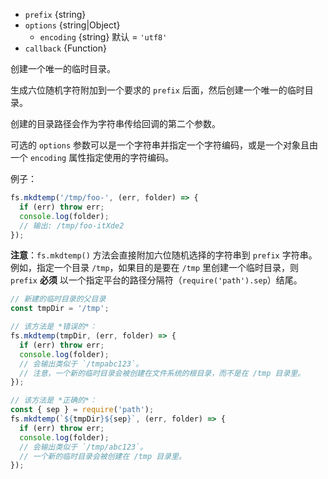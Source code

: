 <!-- YAML
added: v5.10.0
changes:
  - version: v7.0.0
    pr-url: https://github.com/nodejs/node/pull/7897
    description: The `callback` parameter is no longer optional. Not passing
                 it will emit a deprecation warning.
  - version: v6.2.1
    pr-url: https://github.com/nodejs/node/pull/6828
    description: The `callback` parameter is optional now.
-->

* `prefix` {string}
* `options` {string|Object}
  * `encoding` {string} 默认 = `'utf8'`
* `callback` {Function}

创建一个唯一的临时目录。

生成六位随机字符附加到一个要求的 `prefix` 后面，然后创建一个唯一的临时目录。

创建的目录路径会作为字符串传给回调的第二个参数。

可选的 `options` 参数可以是一个字符串并指定一个字符编码，或是一个对象且由一个 `encoding` 属性指定使用的字符编码。

例子：

```js
fs.mkdtemp('/tmp/foo-', (err, folder) => {
  if (err) throw err;
  console.log(folder);
  // 输出: /tmp/foo-itXde2
});
```

**注意**：`fs.mkdtemp()` 方法会直接附加六位随机选择的字符串到 `prefix` 字符串。
例如，指定一个目录 `/tmp`，如果目的是要在 `/tmp` 里创建一个临时目录，则 `prefix` **必须** 以一个指定平台的路径分隔符（`require('path').sep`）结尾。

```js
// 新建的临时目录的父目录
const tmpDir = '/tmp';

// 该方法是 *错误的*：
fs.mkdtemp(tmpDir, (err, folder) => {
  if (err) throw err;
  console.log(folder);
  // 会输出类似于 `/tmpabc123`。
  // 注意，一个新的临时目录会被创建在文件系统的根目录，而不是在 /tmp 目录里。
});

// 该方法是 *正确的*：
const { sep } = require('path');
fs.mkdtemp(`${tmpDir}${sep}`, (err, folder) => {
  if (err) throw err;
  console.log(folder);
  // 会输出类似于 `/tmp/abc123`。
  // 一个新的临时目录会被创建在 /tmp 目录里。
});
```

